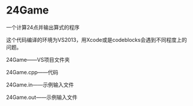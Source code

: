 # 24Game
一个计算24点并输出算式的程序

这个代码编译的环境为VS2013，用Xcode或是codeblocks会遇到不同程度上的问题。

24Game——VS项目文件夹

24Game.cpp——代码

24Game.in——示例输入文件

24Game.out——示例输入文件

